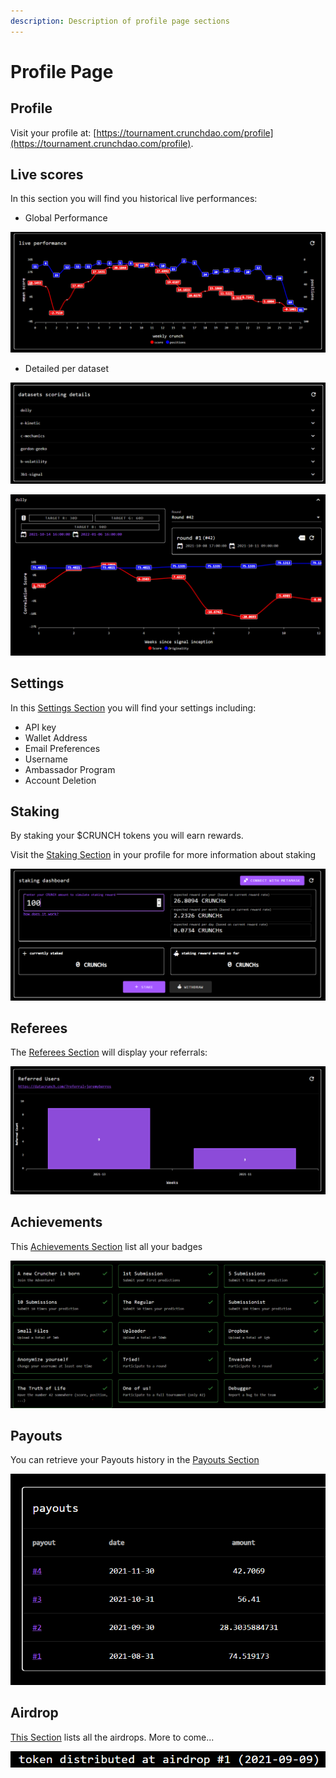 ```yaml
---
description: Description of profile page sections
---
```


# Profile Page

## Profile

Visit your profile at: [https://tournament.crunchdao.com/profile](https://tournament.crunchdao.com/profile).

## Live scores

In this section you will find you historical live performances:

* Global Performance

![Example of live performance mean score / position history](<../.gitbook/assets/image (21).png>)

* Detailed per dataset

![Recap of all datasets](<../.gitbook/assets/image (27).png>)

![Details example for dataset Dolly](<../.gitbook/assets/image (24).png>)

## Settings



In this [Settings Section](https://tournament.crunchdao.com/profile/settings) you will find your settings including:

* API key
* Wallet Address
* Email Preferences
* Username
* Ambassador Program
* Account Deletion

## Staking

By staking your $CRUNCH tokens you will earn rewards.&#x20;

Visit the [Staking Section](https://tournament.crunchdao.com/profile/staking) in your profile for more information about staking&#x20;

![$CRUNCH Staking Dashboard](<../.gitbook/assets/image (31).png>)

## Referees

The [Referees Section](https://tournament.crunchdao.com/profile/referees) will display your referrals:

![Example of referrals](<../.gitbook/assets/image (30).png>)

## Achievements

This [Achievements Section](https://tournament.crunchdao.com/profile/achievements) list all your badges

![Example of achievements](<../.gitbook/assets/image (19).png>)

## Payouts

You can retrieve your Payouts history in the [Payouts Section](https://tournament.crunchdao.com/profile/payouts)

![](<../.gitbook/assets/image (17).png>)

## Airdrop

[This Section](https://tournament.crunchdao.com/profile/airdrop) lists all the airdrops. More to come...

![](<../.gitbook/assets/image (18).png>)
